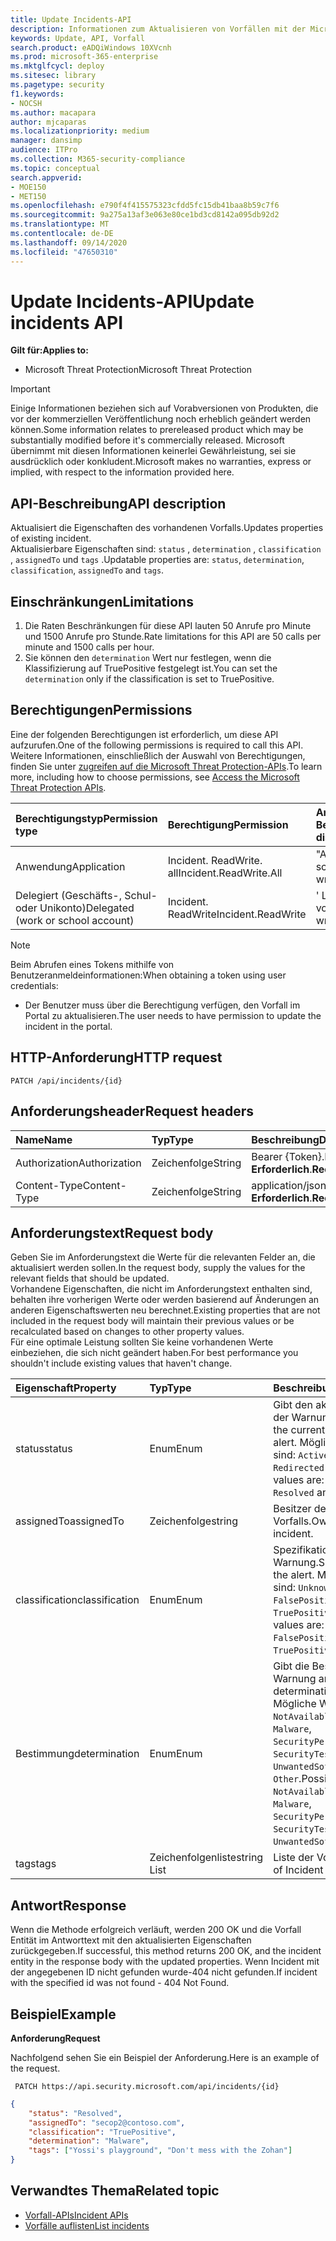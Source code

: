 ```yaml
---
title: Update Incidents-API
description: Informationen zum Aktualisieren von Vorfällen mit der Microsoft Threat Protection-API
keywords: Update, API, Vorfall
search.product: eADQiWindows 10XVcnh
ms.prod: microsoft-365-enterprise
ms.mktglfcycl: deploy
ms.sitesec: library
ms.pagetype: security
f1.keywords:
- NOCSH
ms.author: macapara
author: mjcaparas
ms.localizationpriority: medium
manager: dansimp
audience: ITPro
ms.collection: M365-security-compliance
ms.topic: conceptual
search.appverid:
- MOE150
- MET150
ms.openlocfilehash: e790f4f415575323cfdd5fc15db41baa8b59c7f6
ms.sourcegitcommit: 9a275a13af3e063e80ce1bd3cd8142a095db92d2
ms.translationtype: MT
ms.contentlocale: de-DE
ms.lasthandoff: 09/14/2020
ms.locfileid: "47650310"
---
```

# <a name="update-incidents-api"></a><span data-ttu-id="9e5ca-104">Update Incidents-API</span><span class="sxs-lookup"><span data-stu-id="9e5ca-104">Update incidents API</span></span>

<span data-ttu-id="9e5ca-105">**Gilt für:**</span><span class="sxs-lookup"><span data-stu-id="9e5ca-105">**Applies to:**</span></span>
- <span data-ttu-id="9e5ca-106">Microsoft Threat Protection</span><span class="sxs-lookup"><span data-stu-id="9e5ca-106">Microsoft Threat Protection</span></span>

>[!IMPORTANT] 
><span data-ttu-id="9e5ca-107">Einige Informationen beziehen sich auf Vorabversionen von Produkten, die vor der kommerziellen Veröffentlichung noch erheblich geändert werden können.</span><span class="sxs-lookup"><span data-stu-id="9e5ca-107">Some information relates to prereleased product which may be substantially modified before it's commercially released.</span></span> <span data-ttu-id="9e5ca-108">Microsoft übernimmt mit diesen Informationen keinerlei Gewährleistung, sei sie ausdrücklich oder konkludent.</span><span class="sxs-lookup"><span data-stu-id="9e5ca-108">Microsoft makes no warranties, express or implied, with respect to the information provided here.</span></span>


## <a name="api-description"></a><span data-ttu-id="9e5ca-109">API-Beschreibung</span><span class="sxs-lookup"><span data-stu-id="9e5ca-109">API description</span></span>
<span data-ttu-id="9e5ca-110">Aktualisiert die Eigenschaften des vorhandenen Vorfalls.</span><span class="sxs-lookup"><span data-stu-id="9e5ca-110">Updates properties of existing incident.</span></span>
<br><span data-ttu-id="9e5ca-111">Aktualisierbare Eigenschaften sind: ```status``` , ```determination``` , ```classification``` , ```assignedTo``` und ```tags``` .</span><span class="sxs-lookup"><span data-stu-id="9e5ca-111">Updatable properties are: ```status```, ```determination```, ```classification```, ```assignedTo``` and ```tags```.</span></span>


## <a name="limitations"></a><span data-ttu-id="9e5ca-112">Einschränkungen</span><span class="sxs-lookup"><span data-stu-id="9e5ca-112">Limitations</span></span>
1. <span data-ttu-id="9e5ca-113">Die Raten Beschränkungen für diese API lauten 50 Anrufe pro Minute und 1500 Anrufe pro Stunde.</span><span class="sxs-lookup"><span data-stu-id="9e5ca-113">Rate limitations for this API are 50 calls per minute and 1500 calls per hour.</span></span>
2. <span data-ttu-id="9e5ca-114">Sie können den ```determination``` Wert nur festlegen, wenn die Klassifizierung auf TruePositive festgelegt ist.</span><span class="sxs-lookup"><span data-stu-id="9e5ca-114">You can set the ```determination``` only if the classification is set to TruePositive.</span></span>


## <a name="permissions"></a><span data-ttu-id="9e5ca-115">Berechtigungen</span><span class="sxs-lookup"><span data-stu-id="9e5ca-115">Permissions</span></span>
<span data-ttu-id="9e5ca-116">Eine der folgenden Berechtigungen ist erforderlich, um diese API aufzurufen.</span><span class="sxs-lookup"><span data-stu-id="9e5ca-116">One of the following permissions is required to call this API.</span></span> <span data-ttu-id="9e5ca-117">Weitere Informationen, einschließlich der Auswahl von Berechtigungen, finden Sie unter [zugreifen auf die Microsoft Threat Protection-APIs](api-access.md).</span><span class="sxs-lookup"><span data-stu-id="9e5ca-117">To learn more, including how to choose permissions, see [Access the Microsoft Threat Protection APIs](api-access.md).</span></span>

<span data-ttu-id="9e5ca-118">Berechtigungstyp</span><span class="sxs-lookup"><span data-stu-id="9e5ca-118">Permission type</span></span> |   <span data-ttu-id="9e5ca-119">Berechtigung</span><span class="sxs-lookup"><span data-stu-id="9e5ca-119">Permission</span></span>  |   <span data-ttu-id="9e5ca-120">Anzeigename der Berechtigung</span><span class="sxs-lookup"><span data-stu-id="9e5ca-120">Permission display name</span></span>
:---|:---|:---
<span data-ttu-id="9e5ca-121">Anwendung</span><span class="sxs-lookup"><span data-stu-id="9e5ca-121">Application</span></span> |   <span data-ttu-id="9e5ca-122">Incident. ReadWrite. all</span><span class="sxs-lookup"><span data-stu-id="9e5ca-122">Incident.ReadWrite.All</span></span> |    <span data-ttu-id="9e5ca-123">"Alle Vorfälle lesen und schreiben"</span><span class="sxs-lookup"><span data-stu-id="9e5ca-123">'Read and write all incidents'</span></span>
<span data-ttu-id="9e5ca-124">Delegiert (Geschäfts-, Schul- oder Unikonto)</span><span class="sxs-lookup"><span data-stu-id="9e5ca-124">Delegated (work or school account)</span></span> | <span data-ttu-id="9e5ca-125">Incident. ReadWrite</span><span class="sxs-lookup"><span data-stu-id="9e5ca-125">Incident.ReadWrite</span></span> | <span data-ttu-id="9e5ca-126">' Lesen und Schreiben von Vorfällen '</span><span class="sxs-lookup"><span data-stu-id="9e5ca-126">'Read and write incidents'</span></span>

>[!NOTE]
> <span data-ttu-id="9e5ca-127">Beim Abrufen eines Tokens mithilfe von Benutzeranmeldeinformationen:</span><span class="sxs-lookup"><span data-stu-id="9e5ca-127">When obtaining a token using user credentials:</span></span>
>- <span data-ttu-id="9e5ca-128">Der Benutzer muss über die Berechtigung verfügen, den Vorfall im Portal zu aktualisieren.</span><span class="sxs-lookup"><span data-stu-id="9e5ca-128">The user needs to have permission to update the incident in the portal.</span></span>


## <a name="http-request"></a><span data-ttu-id="9e5ca-129">HTTP-Anforderung</span><span class="sxs-lookup"><span data-stu-id="9e5ca-129">HTTP request</span></span>

```
PATCH /api/incidents/{id}
```

## <a name="request-headers"></a><span data-ttu-id="9e5ca-130">Anforderungsheader</span><span class="sxs-lookup"><span data-stu-id="9e5ca-130">Request headers</span></span>

<span data-ttu-id="9e5ca-131">Name</span><span class="sxs-lookup"><span data-stu-id="9e5ca-131">Name</span></span> | <span data-ttu-id="9e5ca-132">Typ</span><span class="sxs-lookup"><span data-stu-id="9e5ca-132">Type</span></span> | <span data-ttu-id="9e5ca-133">Beschreibung</span><span class="sxs-lookup"><span data-stu-id="9e5ca-133">Description</span></span>
:---|:---|:---
<span data-ttu-id="9e5ca-134">Authorization</span><span class="sxs-lookup"><span data-stu-id="9e5ca-134">Authorization</span></span> | <span data-ttu-id="9e5ca-135">Zeichenfolge</span><span class="sxs-lookup"><span data-stu-id="9e5ca-135">String</span></span> | <span data-ttu-id="9e5ca-136">Bearer {Token}.</span><span class="sxs-lookup"><span data-stu-id="9e5ca-136">Bearer {token}.</span></span> <span data-ttu-id="9e5ca-137">**Erforderlich**.</span><span class="sxs-lookup"><span data-stu-id="9e5ca-137">**Required**.</span></span>
<span data-ttu-id="9e5ca-138">Content-Type</span><span class="sxs-lookup"><span data-stu-id="9e5ca-138">Content-Type</span></span> | <span data-ttu-id="9e5ca-139">Zeichenfolge</span><span class="sxs-lookup"><span data-stu-id="9e5ca-139">String</span></span> | <span data-ttu-id="9e5ca-140">application/json.</span><span class="sxs-lookup"><span data-stu-id="9e5ca-140">application/json.</span></span> <span data-ttu-id="9e5ca-141">**Erforderlich**.</span><span class="sxs-lookup"><span data-stu-id="9e5ca-141">**Required**.</span></span>


## <a name="request-body"></a><span data-ttu-id="9e5ca-142">Anforderungstext</span><span class="sxs-lookup"><span data-stu-id="9e5ca-142">Request body</span></span>
<span data-ttu-id="9e5ca-143">Geben Sie im Anforderungstext die Werte für die relevanten Felder an, die aktualisiert werden sollen.</span><span class="sxs-lookup"><span data-stu-id="9e5ca-143">In the request body, supply the values for the relevant fields that should be updated.</span></span>
<br><span data-ttu-id="9e5ca-144">Vorhandene Eigenschaften, die nicht im Anforderungstext enthalten sind, behalten ihre vorherigen Werte oder werden basierend auf Änderungen an anderen Eigenschaftswerten neu berechnet.</span><span class="sxs-lookup"><span data-stu-id="9e5ca-144">Existing properties that are not included in the request body will maintain their previous values or be recalculated based on changes to other property values.</span></span> 
<br><span data-ttu-id="9e5ca-145">Für eine optimale Leistung sollten Sie keine vorhandenen Werte einbeziehen, die sich nicht geändert haben.</span><span class="sxs-lookup"><span data-stu-id="9e5ca-145">For best performance you shouldn't include existing values that haven't change.</span></span>

<span data-ttu-id="9e5ca-146">Eigenschaft</span><span class="sxs-lookup"><span data-stu-id="9e5ca-146">Property</span></span> | <span data-ttu-id="9e5ca-147">Typ</span><span class="sxs-lookup"><span data-stu-id="9e5ca-147">Type</span></span> | <span data-ttu-id="9e5ca-148">Beschreibung</span><span class="sxs-lookup"><span data-stu-id="9e5ca-148">Description</span></span>
:---|:---|:---
<span data-ttu-id="9e5ca-149">status</span><span class="sxs-lookup"><span data-stu-id="9e5ca-149">status</span></span> | <span data-ttu-id="9e5ca-150">Enum</span><span class="sxs-lookup"><span data-stu-id="9e5ca-150">Enum</span></span> | <span data-ttu-id="9e5ca-151">Gibt den aktuellen Status der Warnung an.</span><span class="sxs-lookup"><span data-stu-id="9e5ca-151">Specifies the current status of the alert.</span></span> <span data-ttu-id="9e5ca-152">Mögliche Werte sind: ```Active``` ```Resolved``` und ```Redirected``` .</span><span class="sxs-lookup"><span data-stu-id="9e5ca-152">Possible values are: ```Active```, ```Resolved``` and ```Redirected```.</span></span>
<span data-ttu-id="9e5ca-153">assignedTo</span><span class="sxs-lookup"><span data-stu-id="9e5ca-153">assignedTo</span></span> | <span data-ttu-id="9e5ca-154">Zeichenfolge</span><span class="sxs-lookup"><span data-stu-id="9e5ca-154">string</span></span> | <span data-ttu-id="9e5ca-155">Besitzer des Vorfalls.</span><span class="sxs-lookup"><span data-stu-id="9e5ca-155">Owner of the incident.</span></span>
<span data-ttu-id="9e5ca-156">classification</span><span class="sxs-lookup"><span data-stu-id="9e5ca-156">classification</span></span> | <span data-ttu-id="9e5ca-157">Enum</span><span class="sxs-lookup"><span data-stu-id="9e5ca-157">Enum</span></span> | <span data-ttu-id="9e5ca-158">Spezifikation der Warnung.</span><span class="sxs-lookup"><span data-stu-id="9e5ca-158">Specification of the alert.</span></span> <span data-ttu-id="9e5ca-159">Mögliche Werte sind: ```Unknown```, ```FalsePositive``` und ```TruePositive```.</span><span class="sxs-lookup"><span data-stu-id="9e5ca-159">Possible values are: ```Unknown```, ```FalsePositive```, ```TruePositive```.</span></span>
<span data-ttu-id="9e5ca-160">Bestimmung</span><span class="sxs-lookup"><span data-stu-id="9e5ca-160">determination</span></span> | <span data-ttu-id="9e5ca-161">Enum</span><span class="sxs-lookup"><span data-stu-id="9e5ca-161">Enum</span></span> | <span data-ttu-id="9e5ca-162">Gibt die Bestimmung der Warnung an.</span><span class="sxs-lookup"><span data-stu-id="9e5ca-162">Specifies the determination of the alert.</span></span> <span data-ttu-id="9e5ca-163">Mögliche Werte: ```NotAvailable```, ```Apt```, ```Malware```, ```SecurityPersonnel```, ```SecurityTesting```, ```UnwantedSoftware```, ```Other```.</span><span class="sxs-lookup"><span data-stu-id="9e5ca-163">Possible values are: ```NotAvailable```, ```Apt```, ```Malware```, ```SecurityPersonnel```, ```SecurityTesting```, ```UnwantedSoftware```, ```Other```.</span></span>
<span data-ttu-id="9e5ca-164">tags</span><span class="sxs-lookup"><span data-stu-id="9e5ca-164">tags</span></span> | <span data-ttu-id="9e5ca-165">Zeichenfolgenliste</span><span class="sxs-lookup"><span data-stu-id="9e5ca-165">string List</span></span> | <span data-ttu-id="9e5ca-166">Liste der Vorfall Tags.</span><span class="sxs-lookup"><span data-stu-id="9e5ca-166">List of Incident tags.</span></span>



## <a name="response"></a><span data-ttu-id="9e5ca-167">Antwort</span><span class="sxs-lookup"><span data-stu-id="9e5ca-167">Response</span></span>
<span data-ttu-id="9e5ca-168">Wenn die Methode erfolgreich verläuft, werden 200 OK und die Vorfall Entität im Antworttext mit den aktualisierten Eigenschaften zurückgegeben.</span><span class="sxs-lookup"><span data-stu-id="9e5ca-168">If successful, this method returns 200 OK, and the incident entity in the response body with the updated properties.</span></span> <span data-ttu-id="9e5ca-169">Wenn Incident mit der angegebenen ID nicht gefunden wurde-404 nicht gefunden.</span><span class="sxs-lookup"><span data-stu-id="9e5ca-169">If incident with the specified id was not found - 404 Not Found.</span></span>


## <a name="example"></a><span data-ttu-id="9e5ca-170">Beispiel</span><span class="sxs-lookup"><span data-stu-id="9e5ca-170">Example</span></span>

<span data-ttu-id="9e5ca-171">**Anforderung**</span><span class="sxs-lookup"><span data-stu-id="9e5ca-171">**Request**</span></span>

<span data-ttu-id="9e5ca-172">Nachfolgend sehen Sie ein Beispiel der Anforderung.</span><span class="sxs-lookup"><span data-stu-id="9e5ca-172">Here is an example of the request.</span></span>

```
 PATCH https://api.security.microsoft.com/api/incidents/{id}
```

```json
{
    "status": "Resolved",
    "assignedTo": "secop2@contoso.com",
    "classification": "TruePositive",
    "determination": "Malware",
    "tags": ["Yossi's playground", "Don't mess with the Zohan"]
}
```


## <a name="related-topic"></a><span data-ttu-id="9e5ca-173">Verwandtes Thema</span><span class="sxs-lookup"><span data-stu-id="9e5ca-173">Related topic</span></span>
- [<span data-ttu-id="9e5ca-174">Vorfall-APIs</span><span class="sxs-lookup"><span data-stu-id="9e5ca-174">Incident APIs</span></span>](api-incident.md)
- [<span data-ttu-id="9e5ca-175">Vorfälle auflisten</span><span class="sxs-lookup"><span data-stu-id="9e5ca-175">List incidents</span></span>](api-list-incidents.md)